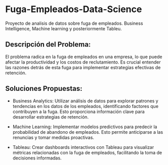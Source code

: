 # Fuga-Empleados-Data-Science
Proyecto de analisis de  datos sobre fuga de empleados. Business Intelligence, Machine learning y posteriormente Tableu.

## Descripción del Problema:
El problema radica en la fuga de empleados en una empresa, lo que puede afectar la productividad y los costos de reclutamiento. Es crucial entender las razones detrás de esta fuga para implementar estrategias efectivas de retención.

## Soluciones Propuestas:

- Business Analytics: Utilizar análisis de datos para explorar patrones y tendencias en los datos de los empleados, identificando factores que contribuyen a la fuga. Esto proporciona información clave para desarrollar estrategias de retención.

- Machine Learning: Implementar modelos predictivos para predecir la probabilidad de abandono de empleados. Esto permite anticiparse a las renuncias y tomar medidas proactivas.

- Tableau: Crear dashboards interactivos con Tableau para visualizar métricas relacionadas con la fuga de empleados, facilitando la toma de decisiones informadas.
